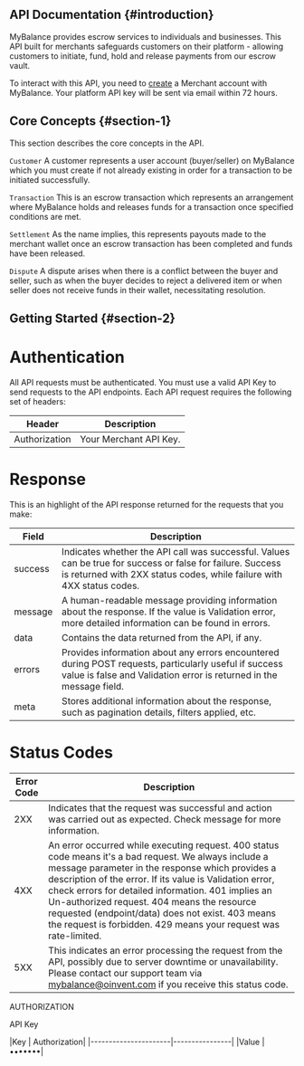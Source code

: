 
## API Documentation {#introduction}
MyBalance provides escrow services to individuals and businesses. This API built for merchants safeguards customers on their platform - allowing customers to initiate, fund, hold and release payments from our escrow vault.

To interact with this API, you need to [create](https://docs.google.com/forms/d/e/1FAIpQLSfVw-lN6ciWaqf6zm-dhHyImK6RltA9KPc91zmZi1TO2gKSCw/viewform) a Merchant account with MyBalance. Your platform API key will be sent via email within 72 hours.

## Core Concepts {#section-1}
This section describes the core concepts in the API.

`Customer`
A customer represents a user account (buyer/seller) on MyBalance which you must create if not already existing in order for a transaction to be initiated successfully.

`Transaction`
This is an escrow transaction which represents an arrangement where MyBalance holds and releases funds for a transaction once specified conditions are met.

`Settlement`
As the name implies, this represents payouts made to the merchant wallet once an escrow transaction has been completed and funds have been released.

`Dispute`
A dispute arises when there is a conflict between the buyer and seller, such as when the buyer decides to reject a delivered item or when seller does not receive funds in their wallet, necessitating resolution.


## Getting Started {#section-2}

# Authentication
All API requests must be authenticated. You must use a valid API Key to send requests to the API endpoints. Each API request requires the following set of headers:

| Header   | Description |
|--------|-----|
| Authorization  | Your Merchant API Key.  |

# Response
This is an highlight of the API response returned for the requests that you make:

|Field	|   Description |
|------|------|
|success    |	Indicates whether the API call was successful. Values can be true for success or false for failure. Success is returned with 2XX status codes, while failure with 4XX status codes.|
|message	|   A human-readable message providing information about the response. If the value is Validation error, more detailed information can be found in errors.|
|data	|Contains the data returned from the API, if any.|
|errors	|Provides information about any errors encountered during POST requests, particularly useful if success value is false and Validation error is returned in the message field.|
|meta	|   Stores additional information about the response, such as pagination details, filters applied, etc.|

# Status Codes

|Error Code    |	Description |
|---|----|
|2XX	|Indicates that the request was successful and action was carried out as expected. Check message for more information.
|4XX	|An error occurred while executing request. 400 status code means it's a bad request. We always include a message parameter in the response which provides a description of the error. If its value is Validation error, check errors for detailed information. 401 implies an Un-authorized request. 404 means the resource requested (endpoint/data) does not exist. 403 means the request is forbidden. 429 means your request was rate-limited.
|5XX	|This indicates an error processing the request from the API, possibly due to server downtime or unavailability. Please contact our support team via mybalance@oinvent.com if you receive this status code.

AUTHORIZATION <div className="opacity-low"> API Key </div>
<div class="no-border-table">
|Key         |       Authorization|
|----------------------|----------------|
|Value       |             •••••••|
</div>